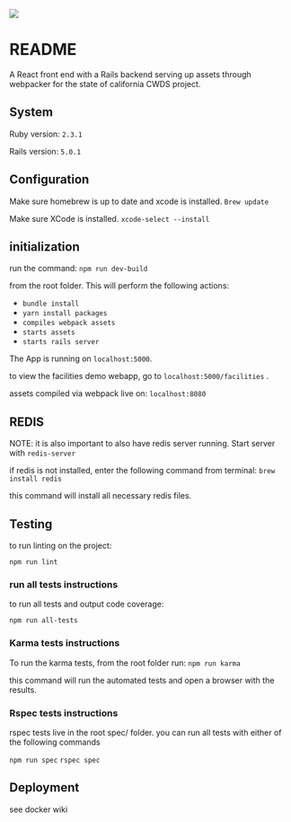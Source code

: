 <a href="http://codeclimate.com/github/ca-cwds/CALS"><img src="http://codeclimate.com/github/ca-cwds/CALS/badges/gpa.svg" /></a>

# README

A React front end with a Rails backend serving up assets through webpacker for the state of california CWDS project.

## System
Ruby version: `2.3.1`

Rails version: `5.0.1`

## Configuration
Make sure homebrew is up to date and xcode is installed.
`Brew update`

Make sure XCode is installed.
`xcode-select --install`

## initialization

run the command:
`npm run dev-build`

from the root folder. This will perform the following actions:
 - `bundle install`
 - `yarn install packages`
 - `compiles webpack assets`
 - `starts assets`
 - `starts rails server`

The App is running on
`localhost:5000`.

to view the facilities demo webapp, go to
`localhost:5000/facilities` .

assets compiled via webpack live on:
`localhost:8080`

## REDIS
NOTE: it is also important to also have redis server running. Start server with 
`redis-server`

if redis is not installed, enter the following command from terminal:
`brew install redis `

this command will install all necessary redis files. 


## Testing

to run linting on the project:

`npm run lint`

### run all tests instructions
to run all tests and output code coverage:

`npm run all-tests`

### Karma tests instructions
To run the karma tests, from the root folder run:
`npm run karma`

this command will run the automated tests and open a browser with the results.

### Rspec tests instructions
 rspec tests live in the root spec/ folder. you can run all tests with either of the following commands

 `npm run spec`
 `rspec spec`


## Deployment
see docker wiki
